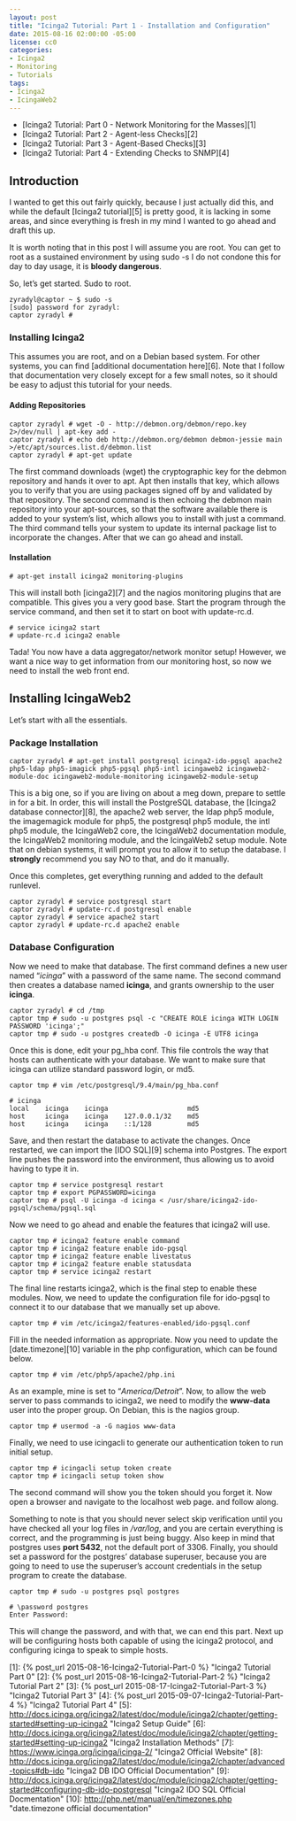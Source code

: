```yaml
---
layout: post
title: "Icinga2 Tutorial: Part 1 - Installation and Configuration"
date: 2015-08-16 02:00:00 -05:00
license: cc0
categories:
- Icinga2
- Monitoring
- Tutorials
tags:
- Icinga2
- IcingaWeb2
---
```

* [Icinga2 Tutorial: Part 0 - Network Monitoring for the Masses][1]
* [Icinga2 Tutorial: Part 2 - Agent-less Checks][2]
* [Icinga2 Tutorial: Part 3 - Agent-Based Checks][3]
* [Icinga2 Tutorial: Part 4 - Extending Checks to SNMP][4]

## Introduction ##
I wanted to get this out fairly quickly, because I just actually did this, and
while the default [Icinga2 tutorial][5] is pretty good, it is lacking in some
areas, and since everything is fresh in my mind I wanted to go ahead and draft
this up.

It is worth noting that in this post I will assume you are root. You can get to
root as a sustained environment by using sudo -s I do not condone this for day
to day usage, it is **bloody dangerous**.

So, let’s get started. Sudo to root.

    zyradyl@captor ~ $ sudo -s
    [sudo] password for zyradyl:
    captor zyradyl #

### Installing Icinga2 ###
This assumes you are root, and on a Debian based system. For other
systems, you can find [additional documentation here][6]. Note that I follow
that documentation very closely except for a few small notes, so it should be
easy to adjust this tutorial for your needs.

#### Adding Repositories ####

    captor zyradyl # wget -O - http://debmon.org/debmon/repo.key 2>/dev/null | apt-key add -
    captor zyradyl # echo deb http://debmon.org/debmon debmon-jessie main >/etc/apt/sources.list.d/debmon.list
    captor zyradyl # apt-get update

The first command downloads (wget) the cryptographic key for the debmon
repository and hands it over to apt. Apt then installs that key, which allows
you to verify that you are using packages signed off by and validated by that
repository. The second command is then echoing the debmon main repository into
your apt-sources, so that the software available there is added to your
system’s list, which allows you to install with just a command. The third
command tells your system to update its internal package list to incorporate
the changes. After that we can go ahead and install.

#### Installation ####
    # apt-get install icinga2 monitoring-plugins

This will install both [icinga2][7] and the nagios monitoring plugins that are
compatible. This gives you a very good base. Start the program through the
service command, and then set it to start on boot with update-rc.d.

    # service icinga2 start
    # update-rc.d icinga2 enable

Tada! You now have a data aggregator/network monitor setup! However, we
want a nice way to get information from our monitoring host, so now we need to
install the web front end.

## Installing IcingaWeb2 ##
Let’s start with all the essentials.

### Package Installation ###

    captor zyradyl # apt-get install postgresql icinga2-ido-pgsql apache2 php5-ldap php5-imagick php5-pgsql php5-intl icingaweb2 icingaweb2-module-doc icingaweb2-module-monitoring icingaweb2-module-setup

This is a big one, so if you are living on about a meg down, prepare to settle
in for a bit. In order, this will install the PostgreSQL database, the
[Icinga2 database connector][8], the apache2 web server, the ldap php5 module,
the imagemagick module for php5, the postgresql php5 module, the intl php5
module, the IcingaWeb2 core, the IcingaWeb2 documentation module, the IcingaWeb2
monitoring module, and the IcingaWeb2 setup module. Note that on debian systems,
it will prompt you to allow it to setup the database. I **strongly** recommend
you say NO to that, and do it manually.

Once this completes, get everything running and added to the default runlevel.

    captor zyradyl # service postgresql start
    captor zyradyl # update-rc.d postgresql enable
    captor zyradyl # service apache2 start
    captor zyradyl # update-rc.d apache2 enable

### Database Configuration ###
Now we need to make that database. The first command defines a new user named
“*icinga*” with a password of the same name. The second command then creates a
database named **icinga**, and grants ownership to the user **icinga**.

    captor zyradyl # cd /tmp
    captor tmp # sudo -u postgres psql -c "CREATE ROLE icinga WITH LOGIN PASSWORD 'icinga';"
    captor tmp # sudo -u postgres createdb -O icinga -E UTF8 icinga

Once this is done, edit your pg_hba conf. This file controls the way
that hosts can authenticate with your database. We want to make sure that
icinga can utilize standard password login, or md5.

    captor tmp # vim /etc/postgresql/9.4/main/pg_hba.conf

    # icinga
    local    icinga    icinga                    md5
    host     icinga    icinga    127.0.0.1/32    md5
    host     icinga    icinga    ::1/128         md5

Save, and then restart the database to activate the changes. Once restarted,
we can import the [IDO SQL][9] schema into Postgres. The export line pushes
the password into the environment, thus allowing us to avoid having to type it
in.

    captor tmp # service postgresql restart
    captor tmp # export PGPASSWORD=icinga
    captor tmp # psql -U icinga -d icinga < /usr/share/icinga2-ido-pgsql/schema/pgsql.sql

Now we need to go ahead and enable the features that icinga2 will use.

    captor tmp # icinga2 feature enable command
    captor tmp # icinga2 feature enable ido-pgsql
    captor tmp # icinga2 feature enable livestatus
    captor tmp # icinga2 feature enable statusdata
    captor tmp # service icinga2 restart

The final line restarts icinga2, which is the final step to enable these
modules. Now, we need to update the configuration file for ido-pgsql to connect
it to our database that we manually set up above.

    captor tmp # vim /etc/icinga2/features-enabled/ido-pgsql.conf

Fill in the needed information as appropriate. Now you need to update the
[date.timezone][10] variable in the php configuration, which can be found
below.

    captor tmp # vim /etc/php5/apache2/php.ini

As an example, mine is set to “*America/Detroit*”. Now, to allow the web server
to pass commands to icinga2, we need to modify the **www-data** user into the
proper group. On Debian, this is the nagios group.

    captor tmp # usermod -a -G nagios www-data

Finally, we need to use icingacli to generate our authentication token to run
initial setup.

    captor tmp # icingacli setup token create
    captor tmp # icingacli setup token show

The second command will show you the token should you forget it. Now open a
browser and navigate to the localhost web page. and follow along.

Something to note is that you should never select skip verification until you
have checked all your log files in */var/log*, and you are certain everything
is correct, and the programming is just being buggy. Also keep in mind that
postgres uses **port 5432**, not the default port of 3306. Finally, you should
set a password for the postgres’ database superuser, because you are
going to need to use the superuser’s account credentials in the setup program
to create the database.

    captor tmp # sudo -u postgres psql postgres

    # \password postgres
    Enter Password:

This will change the password, and with that, we can end this part. Next up
will be configuring hosts both capable of using the icinga2 protocol, and
configuring icinga to speak to simple hosts.

[1]:  {% post_url 2015-08-16-Icinga2-Tutorial-Part-0 %} "Icinga2 Tutorial Part 0"
[2]:  {% post_url 2015-08-16-Icinga2-Tutorial-Part-2 %} "Icinga2 Tutorial Part 2"
[3]:  {% post_url 2015-08-17-Icinga2-Tutorial-Part-3 %} "Icinga2 Tutorial Part 3"
[4]:  {% post_url 2015-09-07-Icinga2-Tutorial-Part-4 %} "Icinga2 Tutorial Part 4"
[5]:  http://docs.icinga.org/icinga2/latest/doc/module/icinga2/chapter/getting-started#setting-up-icinga2 "Icinga2 Setup Guide"
[6]:  http://docs.icinga.org/icinga2/latest/doc/module/icinga2/chapter/getting-started#setting-up-icinga2 "Icinga2 Installation Methods"
[7]:  https://www.icinga.org/icinga/icinga-2/ "Icinga2 Official Website"
[8]:  http://docs.icinga.org/icinga2/latest/doc/module/icinga2/chapter/advanced-topics#db-ido "Icinga2 DB IDO Official Documentation"
[9]:  http://docs.icinga.org/icinga2/latest/doc/module/icinga2/chapter/getting-started#configuring-db-ido-postgresql "Icinga2 IDO SQL Official Docmentation"
[10]: http://php.net/manual/en/timezones.php "date.timezone official documentation"
